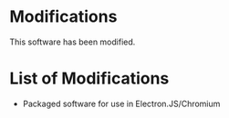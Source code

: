 # Modifications  

This software has been modified.  

# List of Modifications  

- Packaged software for use in Electron.JS/Chromium  